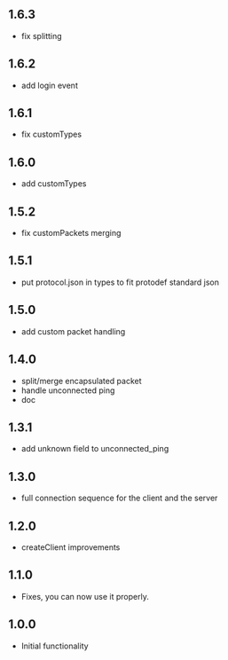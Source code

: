 ## 1.6.3

* fix splitting

## 1.6.2

* add login event

## 1.6.1

* fix customTypes

## 1.6.0

* add customTypes

## 1.5.2

* fix customPackets merging

## 1.5.1

* put protocol.json in types to fit protodef standard json

## 1.5.0

* add custom packet handling

## 1.4.0

* split/merge encapsulated packet
* handle unconnected ping
* doc

## 1.3.1

* add unknown field to unconnected_ping

## 1.3.0

* full connection sequence for the client and the server

## 1.2.0

* createClient improvements

## 1.1.0

* Fixes, you can now use it properly.

## 1.0.0

* Initial functionality
